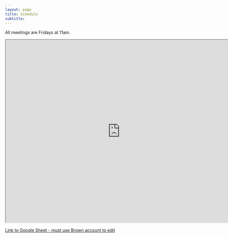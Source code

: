 ```yaml
---
layout: page
title: Schedule
subtitle: 
---
```


All meetings are Fridays at 11am. 

<div class="container">
<iframe src="https://docs.google.com/spreadsheets/d/e/2PACX-1vSLiOj6Ny93PVU7Sw7buUNzMqkniXXjdzWgBzulNJXhzVURVdW94dR42T46_QkFU5GiRqZJSsTs23Pr/pubhtml" height="600" width="750"></iframe>
</div>

[Link to Google Sheet - must use Brown account to edit](https://docs.google.com/spreadsheets/d/1qmG8FEdJwS7kWO2My9GdVqH8G5_wRKYorWLyDUuNUe0/edit?usp=sharing)


